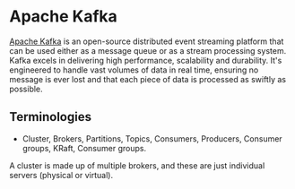 # Apache Kafka
[Apache Kafka](https://kafka.apache.org/documentation/) is an open-source distributed event streaming platform that can be 
used either as a message queue or as a stream processing system. Kafka excels 
in delivering high performance, scalability and durability. It's engineered to 
handle vast volumes of data in real time, ensuring no message is ever lost and 
that each piece of data is processed as swiftly as possible.

## Terminologies
- Cluster, Brokers, Partitions, Topics, Consumers, Producers, Consumer groups, 
KRaft, Consumer groups. 

A cluster is made up of multiple brokers, and these are just individual servers 
(physical or virtual). 